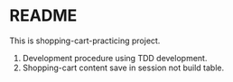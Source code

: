 # README

This is shopping-cart-practicing project.

1. Development procedure using TDD development.
2. Shopping-cart content save in session not build table.
